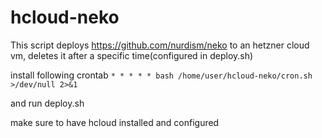 # hcloud-neko
This script deploys https://github.com/nurdism/neko to an hetzner cloud vm, deletes it after a specific time(configured in deploy.sh)


install following crontab
`* * * * * bash /home/user/hcloud-neko/cron.sh >/dev/null 2>&1`

and run deploy.sh

make sure to have hcloud installed and configured
